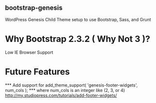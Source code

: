 bootstrap-genesis
-----------------
WordPress Genesis Child Theme setup to use Bootstrap, Sass, and Grunt

Why Bootstrap 2.3.2 ( Why Not 3 )?
==================================
Low IE Browser Support

Future Features
===============

*** Add support for add_theme_support( 'genesis-footer-widgets', num_cols ); ***
where num_cols is an integer like (2, 3, or 4)
http://my.studiopress.com/tutorials/add-footer-widgets/



